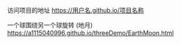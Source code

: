 访问项目的地址  https://用户名.github.io/项目名称

一个球围绕另一个球旋转 (地月)
https://a1115040996.github.io/threeDemo/EarthMoon.html

